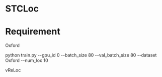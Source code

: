 # STCLoc

# Requirement 


Oxford

python train.py --gpu_id 0 --batch_size 80 --val_batch_size 80 --dataset Oxford --num_loc 10 

vReLoc
